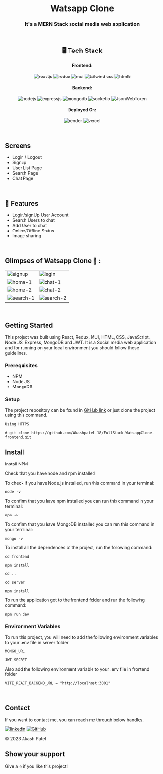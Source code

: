 <h1 align="center">Watsapp Clone</h1>

<h3 align="center">It's a MERN Stack social media web application</h3>

<br />

<h2 align="center">🖥️ Tech Stack</h2>


<h4 align="center">Frontend:</h4>

<p align="center">
  <img src="https://img.shields.io/badge/React-20232A?style=for-the-badge&logo=react&logoColor=61DAFB" alt="reactjs" />
  <img src="https://img.shields.io/badge/Context_API-764ABC?style=for-the-badge&logoColor=white" alt="redux" />
  <img src="https://img.shields.io/badge/Mui-ddd?style=for-the-badge&logo=mui&logoColor=blue" alt="mui" />
  <img src="https://img.shields.io/badge/tailwindcss-06B6D4?style=for-the-badge&logo=tailwindcss&logoColor=white" alt="tailwind css" />
  <img src="https://img.shields.io/badge/HTML5-E34F26?style=for-the-badge&logo=html5&logoColor=white" alt="html5" />
</p>


<h4 align="center">Backend:</h4>

<p align="center">
  <img src="https://img.shields.io/badge/Node.js-339933?style=for-the-badge&logo=nodedotjs&logoColor=white" alt="nodejs" />
  <img src="https://img.shields.io/badge/Express.js-000000?style=for-the-badge&logo=express&logoColor=white" alt="expressjs" />
  <img src="https://img.shields.io/badge/MongoDB-4EA94B?style=for-the-badge&logo=mongodb&logoColor=white" alt="mongodb" />
  <img src="https://img.shields.io/badge/socket.io-010101?style=for-the-badge&logo=socket.io&logoColor=white" alt="socketio" />
  <img src="https://img.shields.io/badge/JWT-FBBA00?style=for-the-badge&logo=JSON%20web%20tokens&logoColor=white" alt="JsonWebToken" />
</p>

<h4 align="center">Deployed On:</h4>

<p align="center">
  <img src="https://img.shields.io/badge/render-46E3B7?style=for-the-badge&logo=render&logoColor=white" alt="render" />
  <img src="https://img.shields.io/badge/vercel-000000?style=for-the-badge&logo=vercel&logoColor=white" alt="vercel" />
</p>

<br/>

## Screens
- Login / Logout
- Signup
- User List Page
- Search Page
- Chat Page

<br />

## 🚀 Features
- Login/signUp User Account
- Search Users to chat
- Add User to chat
- Online/Offline Status
- Image sharing

<br />


## Glimpses of Watsapp Clone 🙈 :


<table>
  <tr>
    <td><img src="https://github.com/Akashpatel-18/FullStack-WatsappClone-frontend/assets/125431325/835ffa11-5111-4e92-92b8-7610dd91ad8b" alt="signup" /></td>
    <td><img src="https://github.com/Akashpatel-18/FullStack-WatsappClone-frontend/assets/125431325/d1ffd2ab-863f-4a79-8f42-6e4883f2df30" alt="login" /></td>
  </tr>
  <tr>
    <td><img src="https://github.com/Akashpatel-18/FullStack-WatsappClone-frontend/assets/125431325/0fd9360f-cbd4-45e3-b690-affbe262016c" alt="home-1" /></td>
    <td><img src="https://github.com/Akashpatel-18/FullStack-WatsappClone-frontend/assets/125431325/c3ea4dd4-eb69-4d4b-b1e8-22cdf65e14ab" alt="chat-1" /></td>
  </tr>
  <tr>
    <td><img src="https://github.com/Akashpatel-18/FullStack-WatsappClone-frontend/assets/125431325/d80819f4-2ae2-4975-bbbc-86f524095ba4" alt="home-2" /></td>
    <td><img src="https://github.com/Akashpatel-18/FullStack-WatsappClone-frontend/assets/125431325/28121ef1-692c-4a85-aedc-87a3e0b8d05e" alt="chat-2" /></td>
  </tr>
  <tr>
    <td><img src="https://github.com/Akashpatel-18/FullStack-WatsappClone-frontend/assets/125431325/e3ef3a8f-76ce-43b0-ac59-7ddedd09d80a" alt="search-1" /></td>
    <td><img src="https://github.com/Akashpatel-18/FullStack-WatsappClone-frontend/assets/125431325/b659ca18-9351-4f19-b8e9-c31c83d39c2f" alt="search-2" /></td>
  </tr>

</table>

<br />

## Getting Started

This project was built using React, Redux, MUI, HTML, CSS, JavaScript, Node JS, Express, MongoDB and JWT. It is a Social media web application and for running on your local environment you should follow these guidelines.


### Prerequisites

- NPM
- Node JS
- MongoDB

### Setup


The project repository can be found in [GitHub link](https://github.com/Akashpatel-18/FullStack-WatsappClone-frontend) or just clone the project using this command.


```
Using HTTPS

# git clone https://github.com/Akashpatel-18/FullStack-WatsappClone-frontend.git
```


## Install

Install NPM

Check that you have node and npm installed

To check if you have Node.js installed, run this command in your terminal:


```
node -v
```

To confirm that you have npm installed you can run this command in your terminal:


```
npm -v
```

To confirm that you have MongoDB installed you can run this command in your terminal:


```
mongo -v
```


To install all the dependences of the project, run the following command:


```
cd frontend

npm install

cd ..

cd server

npm install
```


To run the application got to the frontend folder and run the following command:

```
npm run dev
```

### Environment Variables

To run this project, you will need to add the following environment variables to your .env file in server folder

`MONGO_URL`

`JWT_SECRET`

Also add the following environment variable to your .env file in frontend folder

```
VITE_REACT_BACKEND_URL = "http://localhost:3001"
```
<br />


## Contact

If you want to contact me, you can reach me through below handles.

[![linkedin](https://img.shields.io/badge/Akash_Patel-0077B5?style=for-the-badge&logo=linkedin&logoColor=white)](https://www.linkedin.com/in/akash-patel-489ba526b/)
[![GitHub](https://img.shields.io/badge/Akash_Patel-20232A?style=for-the-badge&logo=Github&logoColor=white)](https://github.com/Akashpatel-18)

© 2023 Akash Patel



## Show your support

Give a ⭐️ if you like this project!
